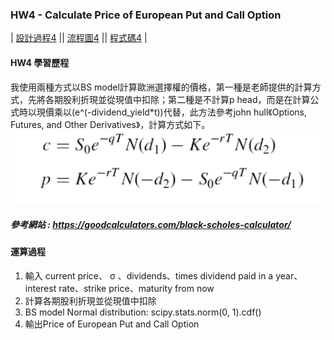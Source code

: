 ### HW4 - Calculate Price of European Put and Call Option
| [設計過程4][] || [流程圖4][] || [程式碼4][] |

  [設計過程4]:  https://github.com/mengjelee/Financial_Engineering/blob/master/hw4/HW4%E5%AD%B8%E7%BF%92%E6%AD%B7%E7%A8%8B.pdf  "設計過程4"
  [流程圖4]:  https://github.com/mengjelee/Financial_Engineering/blob/master/hw4/HW4%E6%B5%81%E7%A8%8B%E5%9C%96.pdf  "流程圖4"
  [程式碼4]:  https://github.com/mengjelee/Financial_Engineering/blob/master/hw4/hw4.ipynb    "程式碼4"
#### HW4 學習歷程
我使用兩種方式以BS model計算歐洲選擇權的價格，第一種是老師提供的計算方式，先將各期股利折現並從現值中扣除；第二種是不計算p head，而是在計算公式時以現價乘以(e^(-dividend_yield*t))代替，此方法參考john hull《Options, Futures, and Other Derivatives》，計算方式如下。
 ![BS model](https://github.com/mengjelee/Financial_Engineering/blob/master/hw4/2.png)
##### 參考網站 : https://goodcalculators.com/black-scholes-calculator/

#### 運算過程
1.	輸入 current price、 σ 、dividends、times dividend paid in a year、interest rate、strike price、maturity from now
2.	計算各期股利折現並從現值中扣除
3.	BS model
Normal distribution: scipy.stats.norm(0, 1).cdf()
4.	輸出Price of European Put and Call Option

